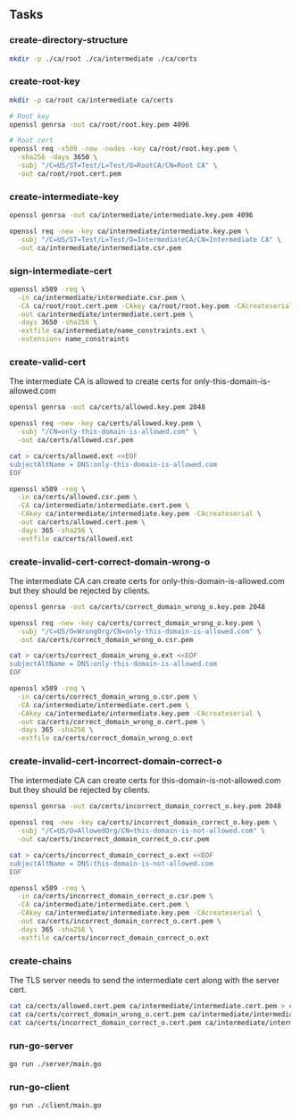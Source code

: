 ## Tasks

### create-directory-structure

```bash
mkdir -p ./ca/root ./ca/intermediate ./ca/certs
```

### create-root-key

```bash
mkdir -p ca/root ca/intermediate ca/certs

# Root key
openssl genrsa -out ca/root/root.key.pem 4096

# Root cert
openssl req -x509 -new -nodes -key ca/root/root.key.pem \
  -sha256 -days 3650 \
  -subj "/C=US/ST=Test/L=Test/O=RootCA/CN=Root CA" \
  -out ca/root/root.cert.pem
```

### create-intermediate-key

```bash
openssl genrsa -out ca/intermediate/intermediate.key.pem 4096

openssl req -new -key ca/intermediate/intermediate.key.pem \
  -subj "/C=US/ST=Test/L=Test/O=IntermediateCA/CN=Intermediate CA" \
  -out ca/intermediate/intermediate.csr.pem
```

### sign-intermediate-cert

```bash
openssl x509 -req \
  -in ca/intermediate/intermediate.csr.pem \
  -CA ca/root/root.cert.pem -CAkey ca/root/root.key.pem -CAcreateserial \
  -out ca/intermediate/intermediate.cert.pem \
  -days 3650 -sha256 \
  -extfile ca/intermediate/name_constraints.ext \
  -extensions name_constraints
```

### create-valid-cert

The intermediate CA is allowed to create certs for only-this-domain-is-allowed.com

```bash
openssl genrsa -out ca/certs/allowed.key.pem 2048

openssl req -new -key ca/certs/allowed.key.pem \
  -subj "/CN=only-this-domain-is-allowed.com" \
  -out ca/certs/allowed.csr.pem

cat > ca/certs/allowed.ext <<EOF
subjectAltName = DNS:only-this-domain-is-allowed.com
EOF

openssl x509 -req \
  -in ca/certs/allowed.csr.pem \
  -CA ca/intermediate/intermediate.cert.pem \
  -CAkey ca/intermediate/intermediate.key.pem -CAcreateserial \
  -out ca/certs/allowed.cert.pem \
  -days 365 -sha256 \
  -extfile ca/certs/allowed.ext
```

### create-invalid-cert-correct-domain-wrong-o

The intermediate CA can create certs for only-this-domain-is-allowed.com but they should be rejected by clients.

```bash
openssl genrsa -out ca/certs/correct_domain_wrong_o.key.pem 2048

openssl req -new -key ca/certs/correct_domain_wrong_o.key.pem \
  -subj "/C=US/O=WrongOrg/CN=only-this-domain-is-allowed.com" \
  -out ca/certs/correct_domain_wrong_o.csr.pem

cat > ca/certs/correct_domain_wrong_o.ext <<EOF
subjectAltName = DNS:only-this-domain-is-allowed.com
EOF

openssl x509 -req \
  -in ca/certs/correct_domain_wrong_o.csr.pem \
  -CA ca/intermediate/intermediate.cert.pem \
  -CAkey ca/intermediate/intermediate.key.pem -CAcreateserial \
  -out ca/certs/correct_domain_wrong_o.cert.pem \
  -days 365 -sha256 \
  -extfile ca/certs/correct_domain_wrong_o.ext
```

### create-invalid-cert-incorrect-domain-correct-o

The intermediate CA can create certs for this-domain-is-not-allowed.com but they should be rejected by clients.

```bash
openssl genrsa -out ca/certs/incorrect_domain_correct_o.key.pem 2048

openssl req -new -key ca/certs/incorrect_domain_correct_o.key.pem \
  -subj "/C=US/O=AllowedOrg/CN=this-domain-is-not-allowed.com" \
  -out ca/certs/incorrect_domain_correct_o.csr.pem

cat > ca/certs/incorrect_domain_correct_o.ext <<EOF
subjectAltName = DNS:this-domain-is-not-allowed.com
EOF

openssl x509 -req \
  -in ca/certs/incorrect_domain_correct_o.csr.pem \
  -CA ca/intermediate/intermediate.cert.pem \
  -CAkey ca/intermediate/intermediate.key.pem -CAcreateserial \
  -out ca/certs/incorrect_domain_correct_o.cert.pem \
  -days 365 -sha256 \
  -extfile ca/certs/incorrect_domain_correct_o.ext
```

### create-chains

The TLS server needs to send the intermediate cert along with the server cert.

```bash
cat ca/certs/allowed.cert.pem ca/intermediate/intermediate.cert.pem > ca/certs/allowed.chain.pem
cat ca/certs/correct_domain_wrong_o.cert.pem ca/intermediate/intermediate.cert.pem > ca/certs/correct_domain_wrong_o.chain.pem
cat ca/certs/incorrect_domain_correct_o.cert.pem ca/intermediate/intermediate.cert.pem > ca/certs/incorrect_domain_correct_o.chain.pem
```

### run-go-server

```bash
go run ./server/main.go
```

### run-go-client

```bash
go run ./client/main.go
```
